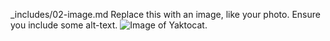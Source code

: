 _includes/02-image.md Replace this with an image, like your photo. Ensure you include some alt-text.
![Image of Yaktocat](https://octodex.github.com/images/yaktocat.png).

